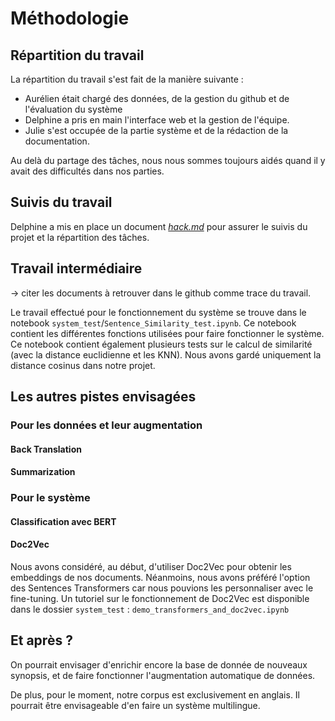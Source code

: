 # Méthodologie 

## Répartition du travail 

La répartition du travail s'est fait de la manière suivante : 
- Aurélien était chargé des données, de la gestion du github et de l'évaluation du système 
- Delphine a pris en main l'interface web et la gestion de l'équipe.
- Julie s'est occupée de la partie système et de la rédaction de la documentation. 

Au delà du partage des tâches, nous nous sommes toujours aidés quand il y avait des difficultés dans nos parties. 

## Suivis du travail 

Delphine a mis en place un document [*hack.md*](https://hackmd.io/13aKsikiTVmVB0Kd4qSuYw?both) pour assurer le suivis du projet et la répartition des tâches. 

## Travail intermédiaire

-> citer les documents à retrouver dans le github comme trace du travail. 

Le travail effectué pour le fonctionnement du système se trouve dans le notebook `system_test`/`Sentence_Similarity_test.ipynb`. Ce notebook contient les différentes fonctions utilisées pour faire fonctionner le système. Ce notebook contient également plusieurs tests sur le calcul de similarité (avec la distance euclidienne et les KNN). Nous avons gardé uniquement la distance cosinus dans notre projet. 

## Les autres pistes envisagées 

### Pour les données et leur augmentation

#### Back Translation

#### Summarization

### Pour le système

#### Classification avec BERT

#### Doc2Vec

Nous avons considéré, au début, d'utiliser Doc2Vec pour obtenir les embeddings de nos documents. Néanmoins, nous avons préféré l'option des Sentences Transformers car nous pouvions les personnaliser avec le fine-tuning. Un tutoriel sur le fonctionnement de Doc2Vec est disponible dans le dossier `system_test` : `demo_transformers_and_doc2vec.ipynb`

####

## Et après ? 

On pourrait envisager d'enrichir encore la base de donnée de nouveaux synopsis, et de faire fonctionner l'augmentation automatique de données. 

De plus, pour le moment, notre corpus est exclusivement en anglais. Il pourrait être envisageable d'en faire un système multilingue. 
